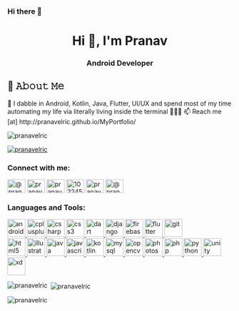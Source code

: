 ### Hi there 👋

<!--
**pranavelric/pranavelric** is a ✨ _special_ ✨ repository because its `README.md` (this file) appears on your GitHub profile.

Here are some ideas to get you started:

- 🔭 I’m currently working on ...
- 🌱 I’m currently learning ...
- 👯 I’m looking to collaborate on ...
- 🤔 I’m looking for help with ...
- 💬 Ask me about ...
- 📫 How to reach me: ...
- 😄 Pronouns: ...
- ⚡ Fun fact: ...
-->
<h1 align="center">Hi 👋, I'm Pranav</h1>
<h3 align="center">Android Developer</h3>


## :book: 𝙰𝚋𝚘𝚞𝚝 𝙼𝚎
<p>
💬  I dabble in Android, Kotlin, Java, Flutter, UI/UX and spend most of my time automating my life via literally living inside the terminal 🤷🏻‍♂️
📫  Reach me [at] http://pranavelric.github.io/MyPortfolio/
</p>

<p align="left"> <img src="https://komarev.com/ghpvc/?username=pranavelric&label=Profile%20views&color=0e75b6&style=flat" alt="pranavelric" /> </p>

<p align="left"> <a href="https://github.com/ryo-ma/github-profile-trophy"><img src="https://github-profile-trophy.vercel.app/?username=pranavelric" alt="pranavelric" /></a> </p>



<h3 align="left">Connect with me:</h3>
<p align="left">
<a href="https://dev.to/@pranavelric" target="blank"><img align="center" src="https://cdn.jsdelivr.net/npm/simple-icons@3.0.1/icons/dev-dot-to.svg" alt="@pranavelric" height="30" width="40" /></a>
<a href="https://twitter.com/pranav_elric" target="blank"><img align="center" src="https://cdn.jsdelivr.net/npm/simple-icons@3.0.1/icons/twitter.svg" alt="pranav_elric" height="30" width="40" /></a>
<a href="https://linkedin.com/in/pranav choudhary" target="blank"><img align="center" src="https://cdn.jsdelivr.net/npm/simple-icons@3.0.1/icons/linkedin.svg" alt="pranav choudhary" height="30" width="40" /></a>
<a href="https://stackoverflow.com/users/10224590" target="blank"><img align="center" src="https://cdn.jsdelivr.net/npm/simple-icons@3.0.1/icons/stackoverflow.svg" alt="10224590" height="30" width="40" /></a>
<a href="https://instagram.com/pranav.elric" target="blank"><img align="center" src="https://cdn.jsdelivr.net/npm/simple-icons@3.0.1/icons/instagram.svg" alt="pranav.elric" height="30" width="40" /></a>
<a href="https://medium.com/@pranav choudhary" target="blank"><img align="center" src="https://cdn.jsdelivr.net/npm/simple-icons@3.0.1/icons/medium.svg" alt="@pranav choudhary" height="30" width="40" /></a>
</p>

<h3 align="left">Languages and Tools:</h3>
<p align="left"> <a href="https://developer.android.com" target="_blank"> <img src="https://devicons.github.io/devicon/devicon.git/icons/android/android-original-wordmark.svg" alt="android" width="40" height="40"/> </a> <a href="https://www.w3schools.com/cpp/" target="_blank"> <img src="https://devicons.github.io/devicon/devicon.git/icons/cplusplus/cplusplus-original.svg" alt="cplusplus" width="40" height="40"/> </a> <a href="https://www.w3schools.com/cs/" target="_blank"> <img src="https://devicons.github.io/devicon/devicon.git/icons/csharp/csharp-original.svg" alt="csharp" width="40" height="40"/> </a> <a href="https://www.w3schools.com/css/" target="_blank"> <img src="https://devicons.github.io/devicon/devicon.git/icons/css3/css3-original-wordmark.svg" alt="css3" width="40" height="40"/> </a> <a href="https://dart.dev" target="_blank"> <img src="https://www.vectorlogo.zone/logos/dartlang/dartlang-icon.svg" alt="dart" width="40" height="40"/> </a> <a href="https://www.djangoproject.com/" target="_blank"> <img src="https://devicons.github.io/devicon/devicon.git/icons/django/django-original.svg" alt="django" width="40" height="40"/> </a> <a href="https://firebase.google.com/" target="_blank"> <img src="https://www.vectorlogo.zone/logos/firebase/firebase-icon.svg" alt="firebase" width="40" height="40"/> </a> <a href="https://flutter.dev" target="_blank"> <img src="https://www.vectorlogo.zone/logos/flutterio/flutterio-icon.svg" alt="flutter" width="40" height="40"/> </a> <a href="https://git-scm.com/" target="_blank"> <img src="https://www.vectorlogo.zone/logos/git-scm/git-scm-icon.svg" alt="git" width="40" height="40"/> </a>
  <br>
  <a href="https://www.w3.org/html/" target="_blank"> <img src="https://devicons.github.io/devicon/devicon.git/icons/html5/html5-original-wordmark.svg" alt="html5" width="40" height="40"/> </a> <a href="https://www.adobe.com/in/products/illustrator.html" target="_blank"> <img src="https://www.vectorlogo.zone/logos/adobe_illustrator/adobe_illustrator-icon.svg" alt="illustrator" width="40" height="40"/> </a> <a href="https://www.java.com" target="_blank"> <img src="https://devicons.github.io/devicon/devicon.git/icons/java/java-original-wordmark.svg" alt="java" width="40" height="40"/> </a> <a href="https://developer.mozilla.org/en-US/docs/Web/JavaScript" target="_blank"> <img src="https://devicons.github.io/devicon/devicon.git/icons/javascript/javascript-original.svg" alt="javascript" width="40" height="40"/> </a> <a href="https://kotlinlang.org" target="_blank"> <img src="https://www.vectorlogo.zone/logos/kotlinlang/kotlinlang-icon.svg" alt="kotlin" width="40" height="40"/> </a> <a href="https://www.mysql.com/" target="_blank"> <img src="https://devicons.github.io/devicon/devicon.git/icons/mysql/mysql-original-wordmark.svg" alt="mysql" width="40" height="40"/> </a> <a href="https://opencv.org/" target="_blank"> <img src="https://www.vectorlogo.zone/logos/opencv/opencv-icon.svg" alt="opencv" width="40" height="40"/> </a> <a href="https://www.photoshop.com/en" target="_blank"> <img src="https://devicons.github.io/devicon/devicon.git/icons/photoshop/photoshop-plain.svg" alt="photoshop" width="40" height="40"/> </a> <a href="https://www.php.net" target="_blank"> <img src="https://devicons.github.io/devicon/devicon.git/icons/php/php-original.svg" alt="php" width="40" height="40"/> </a> <a href="https://www.python.org" target="_blank"> <img src="https://devicons.github.io/devicon/devicon.git/icons/python/python-original.svg" alt="python" width="40" height="40"/> </a> <a href="https://unity.com/" target="_blank"> <img src="https://www.vectorlogo.zone/logos/unity3d/unity3d-icon.svg" alt="unity" width="40" height="40"/> </a> <a href="https://www.adobe.com/products/xd.html" target="_blank"> <img src="https://cdn.worldvectorlogo.com/logos/adobe-xd.svg" alt="xd" width="40" height="40"/> </a> </p>

<p><img align="left" src="https://github-readme-stats.vercel.app/api/top-langs?username=pranavelric&show_icons=true&locale=en&layout=compact" alt="pranavelric" /></p>
<p>&nbsp;<img align="center" src="https://github-readme-stats.vercel.app/api?username=pranavelric&show_icons=true&locale=en" alt="pranavelric" /></p>
<p><img align="center" src="https://github-readme-streak-stats.herokuapp.com/?user=pranavelric&" alt="pranavelric" /></p>

